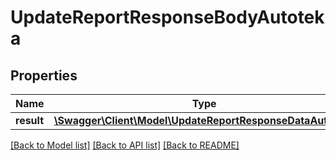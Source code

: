 # UpdateReportResponseBodyAutoteka

## Properties
Name | Type | Description | Notes
------------ | ------------- | ------------- | -------------
**result** | [**\Swagger\Client\Model\UpdateReportResponseDataAutoteka**](UpdateReportResponseDataAutoteka.md) |  | [optional] 

[[Back to Model list]](../../README.md#documentation-for-models) [[Back to API list]](../../README.md#documentation-for-api-endpoints) [[Back to README]](../../README.md)

